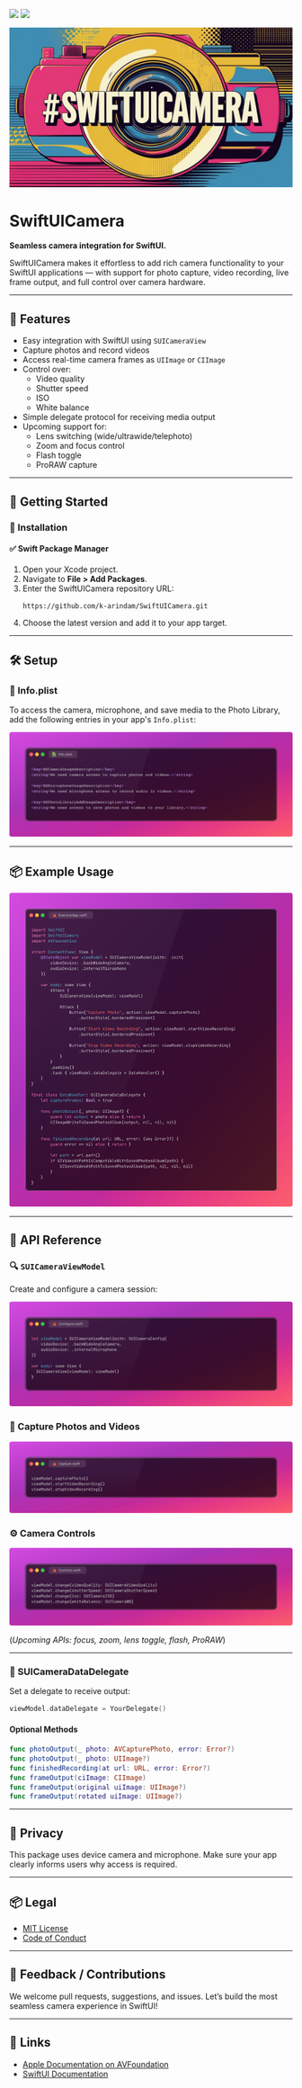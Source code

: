 [![](https://img.shields.io/endpoint?url=https%3A%2F%2Fswiftpackageindex.com%2Fapi%2Fpackages%2Fk-arindam%2FSwiftUICamera%2Fbadge%3Ftype%3Dswift-versions)](https://swiftpackageindex.com/k-arindam/SwiftUICamera) [![](https://img.shields.io/endpoint?url=https%3A%2F%2Fswiftpackageindex.com%2Fapi%2Fpackages%2Fk-arindam%2FSwiftUICamera%2Fbadge%3Ftype%3Dplatforms)](https://swiftpackageindex.com/k-arindam/SwiftUICamera)

![Banner](assets/banner.jpg)

# SwiftUICamera

**Seamless camera integration for SwiftUI.**

SwiftUICamera makes it effortless to add rich camera functionality to your SwiftUI applications — with support for photo capture, video recording, live frame output, and full control over camera hardware.

---

## 📸 Features

- Easy integration with SwiftUI using `SUICameraView`
- Capture photos and record videos
- Access real-time camera frames as `UIImage` or `CIImage`
- Control over:
  - Video quality
  - Shutter speed
  - ISO
  - White balance
- Simple delegate protocol for receiving media output
- Upcoming support for:
  - Lens switching (wide/ultrawide/telephoto)
  - Zoom and focus control
  - Flash toggle
  - ProRAW capture

---

## 🚀 Getting Started

### 🔧 Installation

#### ✅ Swift Package Manager

1. Open your Xcode project.
2. Navigate to **File > Add Packages**.
3. Enter the SwiftUICamera repository URL:
   ```
   https://github.com/k-arindam/SwiftUICamera.git
   ```
4. Choose the latest version and add it to your app target.

---

## 🛠️ Setup

### 📄 Info.plist

To access the camera, microphone, and save media to the Photo Library, add the following entries in your app's `Info.plist`:

![Info.plist](assets/infoplist.png)

---

## 📦 Example Usage

![ExampleApp](assets/exampleapp.png)

---

## 🧰 API Reference

### 🔍 `SUICameraViewModel`

Create and configure a camera session:

![Configure](assets/configure.png)

### 📸 Capture Photos and Videos

![Capture](assets/capture.png)

### ⚙️ Camera Controls

![Controls](assets/controls.png)

(*Upcoming APIs: focus, zoom, lens toggle, flash, ProRAW*)

---

### 🔄 SUICameraDataDelegate

Set a delegate to receive output:

```swift
viewModel.dataDelegate = YourDelegate()
```

#### Optional Methods

```swift
func photoOutput(_ photo: AVCapturePhoto, error: Error?)
func photoOutput(_ photo: UIImage?)
func finishedRecording(at url: URL, error: Error?)
func frameOutput(ciImage: CIImage)
func frameOutput(original uiImage: UIImage?)
func frameOutput(rotated uiImage: UIImage?)
```

---

## 🔐 Privacy

This package uses device camera and microphone. Make sure your app clearly informs users why access is required.

---

## 📦 Legal

- [MIT License](LICENSE)
- [Code of Conduct](CODE_OF_CONDUCT.md)

---

## 💬 Feedback / Contributions

We welcome pull requests, suggestions, and issues. Let’s build the most seamless camera experience in SwiftUI!

---

## 🔗 Links

- [Apple Documentation on AVFoundation](https://developer.apple.com/documentation/avfoundation)
- [SwiftUI Documentation](https://developer.apple.com/documentation/swiftui)
